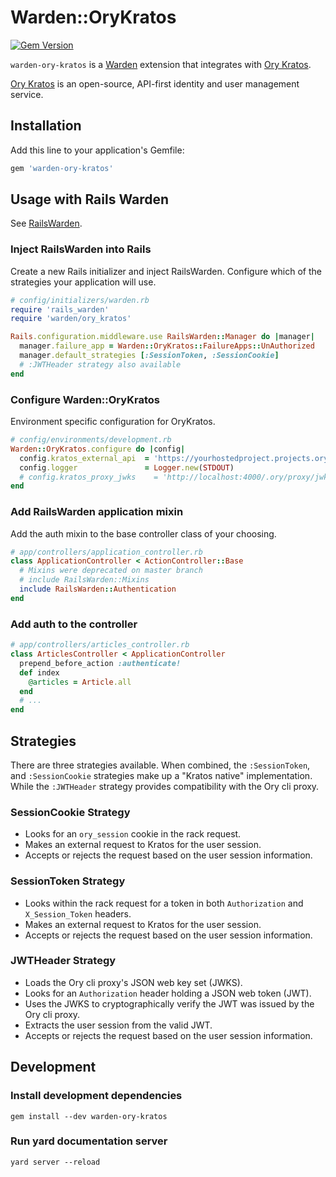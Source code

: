 # Warden::OryKratos

[![Gem Version](https://badge.fury.io/rb/warden-ory-kratos.svg)](https://badge.fury.io/rb/warden-ory-kratos)

`warden-ory-kratos` is a [Warden](https://github.com/hassox/warden) extension that integrates with [Ory Kratos](https://www.ory.sh/kratos/).

[Ory Kratos](https://www.ory.sh/kratos/) is an open-source, API-first identity and user management service.

## Installation

Add this line to your application's Gemfile:

```ruby
gem 'warden-ory-kratos'
```

## Usage with Rails Warden

See [RailsWarden](https://github.com/wardencommunity/rails_warden).

### Inject RailsWarden into Rails

Create a new Rails initializer and inject RailsWarden.
Configure which of the strategies your application will use.

```ruby
# config/initializers/warden.rb
require 'rails_warden'
require 'warden/ory_kratos'

Rails.configuration.middleware.use RailsWarden::Manager do |manager|
  manager.failure_app = Warden::OryKratos::FailureApps::UnAuthorized
  manager.default_strategies [:SessionToken, :SessionCookie]
  # :JWTHeader strategy also available
end
```

### Configure Warden::OryKratos

Environment specific configuration for OryKratos.

```ruby
# config/environments/development.rb
Warden::OryKratos.configure do |config|
  config.kratos_external_api  = 'https://yourhostedproject.projects.oryapis.com'
  config.logger               = Logger.new(STDOUT)
  # config.kratos_proxy_jwks    = 'http://localhost:4000/.ory/proxy/jwks.json'
end
```

### Add RailsWarden application mixin
Add the auth mixin to the base controller class of your choosing.

```ruby
# app/controllers/application_controller.rb
class ApplicationController < ActionController::Base
  # Mixins were deprecated on master branch
  # include RailsWarden::Mixins
  include RailsWarden::Authentication
end
```

### Add auth to the controller

```ruby
# app/controllers/articles_controller.rb
class ArticlesController < ApplicationController
  prepend_before_action :authenticate!
  def index
    @articles = Article.all
  end
  # ...
end
```

## Strategies

There are three strategies available. When combined, the `:SessionToken`, and `:SessionCookie` strategies make up a "Kratos native" implementation. While the `:JWTHeader` strategy provides compatibility with the Ory cli proxy.

### SessionCookie Strategy

- Looks for an `ory_session` cookie in the rack request.
- Makes an external request to Kratos for the user session.
- Accepts or rejects the request based on the user session information.

### SessionToken Strategy

- Looks within the rack request for a token in both `Authorization` and `X_Session_Token` headers.
- Makes an external request to Kratos for the user session.
- Accepts or rejects the request based on the user session information.

### JWTHeader Strategy

- Loads the Ory cli proxy's JSON web key set (JWKS).
- Looks for an `Authorization` header holding a JSON web token (JWT).
- Uses the JWKS to cryptographically verify the JWT was issued by the Ory cli proxy.
- Extracts the user session from the valid JWT.
- Accepts or rejects the request based on the user session information.

## Development

### Install development dependencies

```shell
gem install --dev warden-ory-kratos
```

### Run yard documentation server

```shell
yard server --reload
```
